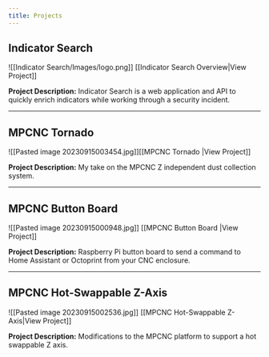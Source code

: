 ```yaml
---
title: Projects
---
```

## Indicator Search
![[Indicator Search/Images/logo.png]]
[[Indicator Search Overview|View Project]]

**Project Description:** Indicator Search is a web application and API to quickly enrich indicators 
while working through a security incident.


---
## MPCNC Tornado
![[Pasted image 20230915003454.jpg]][[MPCNC Tornado |View Project]]

**Project Description:** My take on the MPCNC Z independent dust collection system.

---
## MPCNC Button Board
![[Pasted image 20230915000948.jpg]]
[[MPCNC Button Board |View Project]]

**Project Description:** Raspberry Pi button board to send a command to Home Assistant or Octoprint from your CNC enclosure.

---
## MPCNC Hot-Swappable Z-Axis
![[Pasted image 20230915002536.jpg]]
[[MPCNC Hot-Swappable Z-Axis|View Project]]

**Project Description:** Modifications to the MPCNC platform to support a hot swappable Z axis.